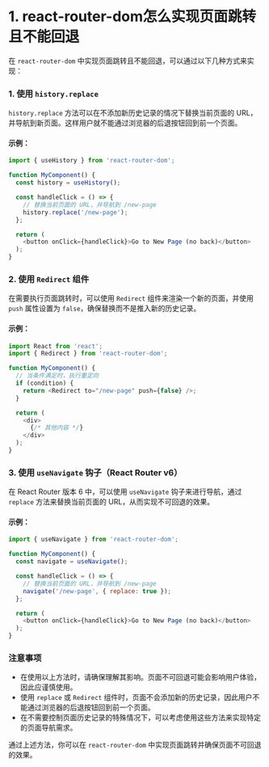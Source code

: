 # 1. react-router-dom怎么实现页面跳转且不能回退

在 `react-router-dom` 中实现页面跳转且不能回退，可以通过以下几种方式来实现：

### 1. 使用 `history.replace`

`history.replace` 方法可以在不添加新历史记录的情况下替换当前页面的 URL，并导航到新页面。这样用户就不能通过浏览器的后退按钮回到前一个页面。

#### 示例：

```javascript
import { useHistory } from 'react-router-dom';

function MyComponent() {
  const history = useHistory();

  const handleClick = () => {
    // 替换当前页面的 URL，并导航到 /new-page
    history.replace('/new-page');
  };

  return (
    <button onClick={handleClick}>Go to New Page (no back)</button>
  );
}
```

### 2. 使用 `Redirect` 组件

在需要执行页面跳转时，可以使用 `Redirect` 组件来渲染一个新的页面，并使用 `push` 属性设置为 `false`，确保替换而不是推入新的历史记录。

#### 示例：

```javascript
import React from 'react';
import { Redirect } from 'react-router-dom';

function MyComponent() {
  // 当条件满足时，执行重定向
  if (condition) {
    return <Redirect to="/new-page" push={false} />;
  }

  return (
    <div>
      {/* 其他内容 */}
    </div>
  );
}
```

### 3. 使用 `useNavigate` 钩子（React Router v6）

在 React Router 版本 6 中，可以使用 `useNavigate` 钩子来进行导航，通过 `replace` 方法来替换当前页面的 URL，从而实现不可回退的效果。

#### 示例：

```javascript
import { useNavigate } from 'react-router-dom';

function MyComponent() {
  const navigate = useNavigate();

  const handleClick = () => {
    // 替换当前页面的 URL，并导航到 /new-page
    navigate('/new-page', { replace: true });
  };

  return (
    <button onClick={handleClick}>Go to New Page (no back)</button>
  );
}
```

### 注意事项

- 在使用以上方法时，请确保理解其影响。页面不可回退可能会影响用户体验，因此应谨慎使用。
- 使用 `replace` 或 `Redirect` 组件时，页面不会添加新的历史记录，因此用户不能通过浏览器的后退按钮回到前一个页面。
- 在不需要控制页面历史记录的特殊情况下，可以考虑使用这些方法来实现特定的页面导航需求。

通过上述方法，你可以在 `react-router-dom` 中实现页面跳转并确保页面不可回退的效果。